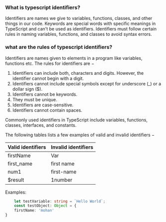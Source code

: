 ### What is typescript identifiers?

Identifiers are names we give to variables, functions, classes, and other things in our code. Keywords are special words with specific meanings in TypeScript and can't be used as identifiers. Identifiers must follow certain rules in naming variables, functions, and classes to avoid syntax errors.

### what are the rules of typescript identifiers?

>
Identifiers are names given to elements in a program like variables, functions etc. 
The rules for identifiers are −

1) Identifiers can include both, characters and digits. However, the identifier cannot begin with a digit.
2) Identifiers cannot include special symbols except for underscore (_) or a dollar sign ($).
3) Identifiers cannot be keywords.
4) They must be unique.
5) Identifiers are case-sensitive.
6) Identifiers cannot contain spaces.

Commonly used identifiers in TypeScript include variables, functions, classes, interfaces, and constants.

The following tables lists a few examples of valid and invalid identifiers −

| Valid identifiers | Invalid identifiers |
| ----------------- | ------------------- |
| firstName         | Var                 |
| first_name        | first name          |
| num1              | first-name          |
| $result           | 1number             |

Examples:

```typescript
    let testVariable: string = `Hello World`;
    const testObject: Object = {
    firstName: 'mohan'
}

```